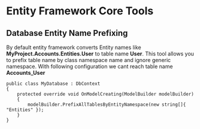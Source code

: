 # Entity Framework Core Tools

## Database Entity Name Prefixing

By default entity framework converts Entity names like **MyProject.Accounts.Entities.User** to table name **User**. 
This tool allows you to prefix table name by class namespace name and ignore generic namespace.
With following configuration we cant reach table name **Accounts_User**
```
public class MyDatabase : DbContext
{
	protected override void OnModelCreating(ModelBuilder modelBuilder)
	{
		modelBuilder.PrefixAllTablesByEntityNamespace(new string[]{ "Entities" });
	}
}
```